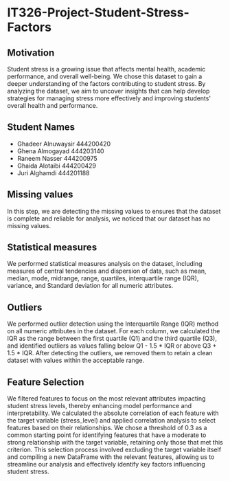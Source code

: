 # IT326-Project-Student-Stress-Factors

## Motivation
Student stress is a growing issue that affects mental health, academic performance, and overall well-being. We chose this dataset to gain a deeper understanding of the factors contributing to student stress. By analyzing the dataset, we aim to uncover insights that can help develop strategies for managing stress more effectively and improving students' overall health and performance.

## Student Names
- Ghadeer Alnuwaysir 444200420
- Ghena Almogayad 444203140
- Raneem Nasser 444200975
- Ghaida Alotaibi 444200429
- Juri Alghamdi 444201188

## Missing values
In this step, we are detecting the missing values to ensures that the dataset is complete and reliable for analysis, we noticed that our dataset has no missing values.

## Statistical measures
We performed statistical measures analysis on the dataset, including measures of central tendencies and dispersion of data, such as mean, median, mode, midrange, range, quartiles, interquartile range (IQR), variance, and  Standard deviation for all numeric attributes.

## Outliers
We performed outlier detection using the Interquartile Range (IQR) method on all numeric attributes in the dataset. For each column, we calculated the IQR as the range between the first quartile (Q1) and the third quartile (Q3), and identified outliers as values falling below Q1 - 1.5 * IQR or above Q3 + 1.5 * IQR. After detecting the outliers, we removed them to retain a clean dataset with values within the acceptable range.

## Feature Selection
We filtered features to focus on the most relevant attributes impacting student stress levels, thereby enhancing model performance and interpretability. We calculated the absolute correlation of each feature with the target variable (stress_level) and applied correlation analysis to select features based on their relationships. We chose a threshold of 0.3 as a common starting point for identifying features that have a moderate to strong relationship with the target variable, retaining only those that met this criterion. This selection process involved excluding the target variable itself and compiling a new DataFrame with the relevant features, allowing us to streamline our analysis and effectively identify key factors influencing student stress.

